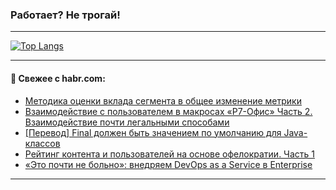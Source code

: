 ### Работает? Не трогай!

---
<!--
#### 🛠️ Technical stack:

![Java](https://img.shields.io/badge/Java-informational?logo=Oracle&style=flat&logoColor=white&color=FF4500)
![Kotlin](https://img.shields.io/badge/Kotlin-informational?logo=Kotlin&style=flat&logoColor=white&color=774D97)
![TS](https://img.shields.io/badge/TypeScript-informational?logo=typeScript&style=flat&logoColor=black&color=017acc)
![Python](https://img.shields.io/badge/Python-informational?logo=Python&style=flat&logoColor=black&color=ffdd54) <br>
![Spring](https://img.shields.io/badge/Spring-informational?logo=Spring&style=flat&logoColor=white&color=6DB33F) 
![SpringBoot](https://img.shields.io/badge/SpringBoot-informational?logo=SpringBoot&style=flat&logoColor=white&color=6DB33F)
![Nest](https://img.shields.io/badge/NestJS-informational?logo=NestJS&style=flat&logoColor=white&color=E0234E) 
![NodeJS](https://img.shields.io/badge/NodeJS-informational?logo=node.js&style=flat&logoColor=white&color=70A760)<br>
![PostgreSQL](https://img.shields.io/badge/PostgreSQL-informational?logo=PostgreSQL&style=flat&logoColor=white&color=DAA520)
![MongoDB](https://img.shields.io/badge/MongoDB-informational?logo=MongoDB&style=flat&logoColor=white&color=870000)
![Apache](https://img.shields.io/badge/Apache-informational?logo=apache&style=flat&logoColor=white&color=f74e28)

___ 
-->

<!--- #### 🛠️ : --->

[![Top Langs](https://github-readme-stats-82jvfl3w3-advtsettinggmailcoms-projects.vercel.app/api/top-langs/?username=zloylis&langs_count=10&hide_title=true&title_color=e6edf3&size_weight=0.5&count_weight=0.5&layout=compact&hide_progress=true&hide_border=true&theme=dracula&hide=css,makefile,cmake)](https://github.com/zloylis)

<!---


####  :octocat:&nbsp;&nbsp; Статистика:

![GitHub stats](https://github-readme-stats-u2qms2cxw-advtsettinggmailcoms-projects.vercel.app/api?username=zloylis&show_icons=true&hide_border=true&theme=dracula&title_color=e6edf3&include_all_commits=true&count_private=true&hide_rank=false&hide_title=true&rank_icon=github)
-->
---

#### 💬 Свежее с habr.com:

<!-- BLOG-POST-LIST:START -->
- [Методика оценки вклада сегмента в общее изменение метрики](https://habr.com/ru/companies/magnit/articles/961594/?utm_source=habrahabr&utm_medium=rss&utm_campaign=961594)
- [Взаимодействие с пользователем в макросах «Р7-Офис» Часть 2. Взаимодействие почти легальными способами](https://habr.com/ru/articles/961720/?utm_source=habrahabr&utm_medium=rss&utm_campaign=961720)
- [[Перевод] Final должен быть значением по умолчанию для Java-классов](https://habr.com/ru/companies/spring_aio/articles/961686/?utm_source=habrahabr&utm_medium=rss&utm_campaign=961686)
- [Рейтинг контента и пользователей на основе офелократии. Часть 1](https://habr.com/ru/companies/ruvds/articles/961040/?utm_source=habrahabr&utm_medium=rss&utm_campaign=961040)
- [«Это почти не больно»: внедряем DevOps as a Service в Enterprise](https://habr.com/ru/companies/chislitellab/articles/961234/?utm_source=habrahabr&utm_medium=rss&utm_campaign=961234)
<!-- BLOG-POST-LIST:END -->

---
